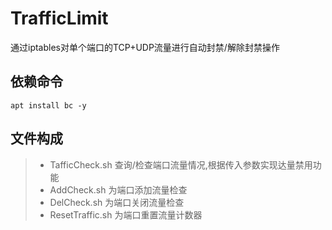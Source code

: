 # TrafficLimit

通过iptables对单个端口的TCP+UDP流量进行自动封禁/解除封禁操作

## 依赖命令

```shell
apt install bc -y
```

## 文件构成

> - TafficCheck.sh 查询/检查端口流量情况,根据传入参数实现达量禁用功能
> - AddCheck.sh 为端口添加流量检查
> - DelCheck.sh 为端口关闭流量检查
> - ResetTraffic.sh 为端口重置流量计数器

